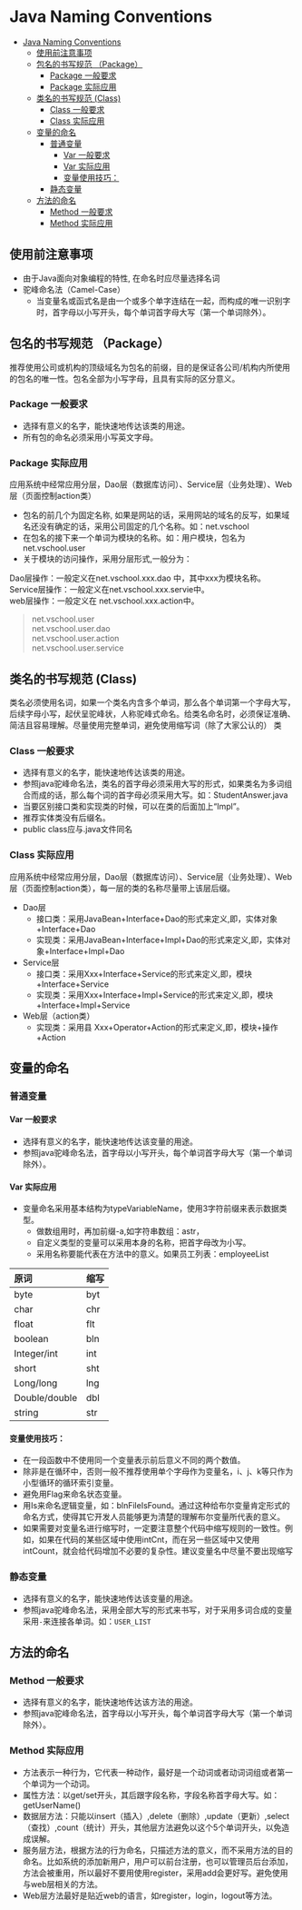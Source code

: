 # Java Naming Conventions

<!-- TOC -->

- [Java Naming Conventions](#java-naming-conventions)
  - [使用前注意事项](#使用前注意事项)
  - [包名的书写规范 （Package）](#包名的书写规范-package)
    - [Package 一般要求](#package-一般要求)
    - [Package 实际应用](#package-实际应用)
  - [类名的书写规范 (Class)](#类名的书写规范-class)
    - [Class 一般要求](#class-一般要求)
    - [Class 实际应用](#class-实际应用)
  - [变量的命名](#变量的命名)
    - [普通变量](#普通变量)
      - [Var 一般要求](#var-一般要求)
      - [Var 实际应用](#var-实际应用)
      - [变量使用技巧：](#变量使用技巧)
    - [静态变量](#静态变量)
  - [方法的命名](#方法的命名)
    - [Method 一般要求](#method-一般要求)
    - [Method 实际应用](#method-实际应用)

<!-- /TOC -->

## 使用前注意事项

- 由于Java面向对象编程的特性, 在命名时应尽量选择名词
- 驼峰命名法（Camel-Case）
  - 当变量名或函式名是由一个或多个单字连结在一起，而构成的唯一识别字时，首字母以小写开头，每个单词首字母大写（第一个单词除外）。

## 包名的书写规范 （Package）

推荐使用公司或机构的顶级域名为包名的前缀，目的是保证各公司/机构内所使用的包名的唯一性。包名全部为小写字母，且具有实际的区分意义。

### Package 一般要求

- 选择有意义的名字，能快速地传达该类的用途。
- 所有包的命名必须采用小写英文字母。

### Package 实际应用

应用系统中经常应用分层，Dao层（数据库访问）、Service层（业务处理）、Web层（页面控制action类）

- 包名的前几个为固定名称, 如果是网站的话，采用网站的域名的反写，如果域名还没有确定的话，采用公司固定的几个名称。如：net.vschool
- 在包名的接下来一个单词为模块的名称。如：用户模块，包名为net.vschool.user
- 关于模块的访问操作，采用分层形式,一般分为：

Dao层操作：一般定义在net.vschool.xxx.dao 中，其中xxx为模块名称。  
Service层操作：一般定义在net.vschool.xxx.servie中。  
web层操作：一般定义在 net.vschool.xxx.action中。  

> net.vschool.user  
> net.vschool.user.dao  
> net.vschool.user.action  
> net.vschool.user.service  

## 类名的书写规范 (Class)

类名必须使用名词，如果一个类名内含多个单词，那么各个单词第一个字母大写，后续字母小写，起伏呈驼峰状，人称驼峰式命名。给类名命名时，必须保证准确、简洁且容易理解。尽量使用完整单词，避免使用缩写词（除了大家公认的）
类

### Class 一般要求

- 选择有意义的名字，能快速地传达该类的用途。
- 参照java驼峰命名法，类名的首字母必须采用大写的形式，如果类名为多词组合而成的话，那么每个词的首字母必须采用大写。如：StudentAnswer.java
- 当要区别接口类和实现类的时候，可以在类的后面加上“Impl”。
- 推荐实体类没有后缀名。
- public class应与.java文件同名

### Class 实际应用

应用系统中经常应用分层，Dao层（数据库访问）、Service层（业务处理）、Web层（页面控制action类），每一层的类的名称尽量带上该层后缀。

- Dao层
  - 接口类：采用JavaBean+Interface+Dao的形式来定义,即，实体对象+Interface+Dao
  - 实现类：采用JavaBean+Interface+Impl+Dao的形式来定义,即，实体对象+Interface+Impl+Dao  
- Service层
  - 接口类：采用Xxx+Interface+Service的形式来定义,即，模块+Interface+Service
  - 实现类：采用Xxx+Interface+Impl+Service的形式来定义,即，模块+Interface+Impl+Service
- Web层（action类）
  - 实现类：采用县 Xxx+Operator+Action的形式来定义,即，模块+操作+Action
  
## 变量的命名

### 普通变量

#### Var 一般要求

- 选择有意义的名字，能快速地传达该变量的用途。
- 参照java驼峰命名法，首字母以小写开头，每个单词首字母大写（第一个单词除外）。

#### Var 实际应用

- 变量命名采用基本结构为typeVariableName，使用3字符前缀来表示数据类型。
  - 做数组用时，再加前缀-a,如字符串数组：astr，
  - 自定义类型的变量可以采用本身的名称，把首字母改为小写。
  - 采用名称要能代表在方法中的意义。如果员工列表：employeeList

|原词|缩写|
|:-------------|:-------------|
|byte|byt|
|char|chr|
|float|flt|
|boolean|bln|
|Integer/int|int|
|short|sht|
|Long/long|lng|
|Double/double|dbl|
|string|str|

#### 变量使用技巧：

- 在一段函数中不使用同一个变量表示前后意义不同的两个数值。
- 除非是在循环中，否则一般不推荐使用单个字母作为变量名，i、j、k等只作为小型循环的循环索引变量。
- 避免用Flag来命名状态变量。
- 用Is来命名逻辑变量，如：blnFileIsFound。通过这种给布尔变量肯定形式的命名方式，使得其它开发人员能够更为清楚的理解布尔变量所代表的意义。  
- 如果需要对变量名进行缩写时，一定要注意整个代码中缩写规则的一致性。例如，如果在代码的某些区域中使用intCnt，而在另一些区域中又使用intCount，就会给代码增加不必要的复杂性。建议变量名中尽量不要出现缩写

### 静态变量

- 选择有意义的名字，能快速地传达该变量的用途。
- 参照java驼峰命名法，采用全部大写的形式来书写，对于采用多词合成的变量采用`-`来连接各单词。如：`USER_LIST`

## 方法的命名

### Method 一般要求

- 选择有意义的名字，能快速地传达该方法的用途。
- 参照java驼峰命名法，首字母以小写开头，每个单词首字母大写（第一个单词除外）。

### Method 实际应用

- 方法表示一种行为，它代表一种动作，最好是一个动词或者动词词组或者第一个单词为一个动词。
- 属性方法：以get/set开头，其后跟字段名称，字段名称首字母大写。如：getUserName()
- 数据层方法：只能以insert（插入）,delete（删除）,update（更新）,select（查找）,count（统计）开头，其他层方法避免以这个5个单词开头，以免造成误解。
- 服务层方法，根据方法的行为命名，只描述方法的意义，而不采用方法的目的命名。比如系统的添加新用户，用户可以前台注册，也可以管理员后台添加，方法会被重用，所以最好不要用使用register，采用add会更好写。避免使用与web层相关的方法。
- Web层方法最好是贴近web的语言，如register，login，logout等方法。
